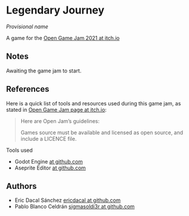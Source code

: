 # Legendary Journey

_Provisional name_

A game for the [Open Game Jam 2021 at itch.io][jam]

## Notes

Awaiting the game jam to start.

## References

Here is a quick list of tools and resources used during this game jam, as stated in [Open Game Jam page at itch.io][jam]:

> Here are Open Jam’s guidelines:
>
>    Games source must be available and licensed as open 
>    source, and include a LICENCE file. 

Tools used

 + Godot Engine [at github.com][godot]
 + Aseprite Editor [at github.com][aseprite]

## Authors

 + Eric Dacal Sánchez [ericdacal at github.com][dacal]
 + Pablo Blanco Celdrán [sigmasoldi3r at github.com][sigma]

<!-- Links -->
[jam]: https://itch.io/jam/open-jam-2021
[godot]: https://github.com/godotengine/godot#godot-engine
[aseprite]: https://github.com/aseprite/aseprite/#aseprite
[sigma]: https://github.com/sigmasoldi3r
[dacal]: https://github.com/ericdacal
